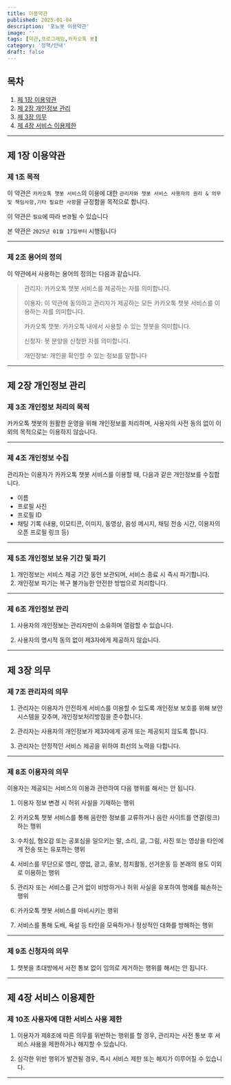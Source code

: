 ```yaml
---
title: 이용약관
published: 2025-01-04
description: '포뇨봇 이용약관'
image: ''
tags: [약관,프로그래밍,카카오톡 봇]
category: '정책/안내'
draft: false 
---
```


## 목차

1. [제 1장 이용약관](#제-1장-이용약관)
2. [제 2장 개인정보 관리](#제-2장-개인정보-관리)
3. [제 3장 의무](#제-3장-의무)
4. [제 4장 서비스 이용제한](#제-4장-서비스-이용제한)

---

## 제 1장 이용약관

### 제 1조 목적

이 약관은 `카카오톡 챗봇 서비스`의 이용에 대한 `관리자와 챗봇 서비스 사용자의 권리 & 의무 및 책임사항,기타 필요한 사항`을 규정함을 목적으로 합니다.

이 약관은 `필요`에 따라 `변경`될 수 있습니다

본 약관은 `2025년 01월 17일부터` 시행됩니다

---

### 제 2조 용어의 정의

이 약관에서 사용하는 용어의 정의는 다음과 같습니다.

> 관리자: 카카오톡 챗봇 서비스를 제공하는 자를 의미합니다.
>
> 이용자: 이 약관에 동의하고 관리자가 제공하는 모든 카카오톡 챗봇 서비스를 이용하는 자를 의미합니다.
>
> 카카오톡 챗봇: 카카오톡 내에서 사용할 수 있는 챗봇을 의미합니다.
>
> 신청자: 봇 분양을 신청한 자를 의미합니다.
>
> 개인정보: 개인을 확인할 수 있는 정보를 말합니다

---

## 제 2장 개인정보 관리

### 제 3조 개인정보 처리의 목적

카카오톡 챗봇의 원활한 운영을 위해 개인정보를 처리하며, 사용자의 사전 동의 없이 이외의 목적으로는 이용하지 않습니다.

---

### 제 4조 개인정보 수집

관리자는 이용자가 카카오톡 챗봇 서비스를 이용할 때, 다음과 같은 개인정보를 수집합니다.

- 이름
- 프로필 사진
- 프로필 ID
- 채팅 기록 (내용, 이모티콘, 이미지, 동영상, 음성 메시지, 채팅 전송 시간, 이용자의 오픈 프로필 링크 등)

---

### 제 5조 개인정보 보유 기간 및 파기

1. 개인정보는 서비스 제공 기간 동안 보관되며, 서비스 종료 시 즉시 파기합니다.
2. 개인정보 파기는 복구 불가능한 안전한 방법으로 처리합니다.

---

### 제 6조 개인정보 관리

1. 사용자의 개인정보는 관리자만이 소유하며 열람할 수 있습니다.

2. 사용자의 명시적 동의 없이 제3자에게 제공하지 않습니다.

---

## 제 3장 의무

### 제 7조 관리자의 의무

1. 관리자는 이용자가 안전하게 서비스를 이용할 수 있도록 개인정보 보호를 위해 보안 시스템을 갖추며, 개인정보처리방침을 준수합니다.

2. 관리자는 사용자의 개인정보가 제3자에게 공개 또는 제공되지 않도록 합니다.

3. 관리자는 안정적인 서비스 제공을 위하여 최선의 노력을 다합니다.

---

### 제 8조 이용자의 의무

이용자는 제공되는 서비스의 이용과 관련하여 다음 행위를 해서는 안 됩니다.

1. 이용자 정보 변경 시 허위 사실을 기재하는 행위

2. 카카오톡 챗봇 서비스를 통해 음란한 정보를 교류하거나 음란 사이트를 연결(링크)하는 행위

3. 수치심, 혐오감 또는 공포심을 일으키는 말, 소리, 글, 그림, 사진 또는 영상을 타인에게 전송 또는 유포하는 행위

4. 서비스를 무단으로 영리, 영업, 광고, 홍보, 정치활동, 선거운동 등 본래의 용도 이외로 이용하는 행위

5. 관리자 또는 서비스를 근거 없이 비방하거나 허위 사실을 유포하여 명예를 훼손하는 행위

6. 카카오톡 챗봇 서비스를 마비시키는 행위

7. 서비스를 통해 도배, 욕설 등 타인을 모욕하거나 정상적인 대화를 방해하는 행위

---

### 제 9조 신청자의 의무

1. 챗봇을 초대방에서 사전 통보 없이 임의로 제거하는 행위를 해서는 안 됩니다.

---

## 제 4장 서비스 이용제한

### 제 10조 사용자에 대한 서비스 사용 제한

1. 이용자가 제8조에 따른 의무를 위반하는 행위를 할 경우, 관리자는 사전 통보 후 서비스 사용을 제한하거나 해지할 수 있습니다.

2. 심각한 위반 행위가 발견될 경우, 즉시 서비스 제한 또는 해지가 이루어질 수 있습니다.

---
